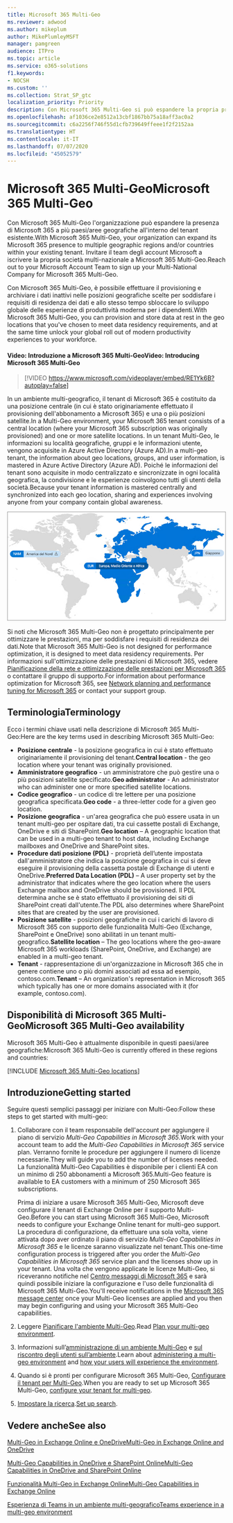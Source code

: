 ```yaml
---
title: Microsoft 365 Multi-Geo
ms.reviewer: adwood
ms.author: mikeplum
author: MikePlumleyMSFT
manager: pamgreen
audience: ITPro
ms.topic: article
ms.service: o365-solutions
f1.keywords:
- NOCSH
ms.custom: ''
ms.collection: Strat_SP_gtc
localization_priority: Priority
description: Con Microsoft 365 Multi-Geo si può espandere la propria presenza Microsoft 365 a più paesi/aree geografiche.
ms.openlocfilehash: af1036ce2e8512a13cbf1867bb75a18aff3ac0a2
ms.sourcegitcommit: c6a2256f746f55d1cfb739649ffeee1f2f2152aa
ms.translationtype: HT
ms.contentlocale: it-IT
ms.lasthandoff: 07/07/2020
ms.locfileid: "45052579"
---
```

# <a name="microsoft-365-multi-geo"></a><span data-ttu-id="6226c-103">Microsoft 365 Multi-Geo</span><span class="sxs-lookup"><span data-stu-id="6226c-103">Microsoft 365 Multi-Geo</span></span>

<span data-ttu-id="6226c-104">Con Microsoft 365 Multi-Geo l'organizzazione può espandere la presenza di Microsoft 365 a più paesi/aree geografiche all'interno del tenant esistente.</span><span class="sxs-lookup"><span data-stu-id="6226c-104">With Microsoft 365 Multi-Geo, your organization can expand its Microsoft 365 presence to multiple geographic regions and/or countries within your existing tenant.</span></span> <span data-ttu-id="6226c-105">Invitare il team degli account Microsoft a iscrivere la propria società multi-nazionale a Microsoft 365 Multi-Geo.</span><span class="sxs-lookup"><span data-stu-id="6226c-105">Reach out to your Microsoft Account Team to sign up your Multi-National Company for Microsoft 365 Multi-Geo.</span></span>
  
<span data-ttu-id="6226c-106">Con Microsoft 365 Multi-Geo, è possibile effettuare il provisioning e archiviare i dati inattivi nelle posizioni geografiche scelte per soddisfare i requisiti di residenza dei dati e allo stesso tempo sbloccare lo sviluppo globale delle esperienze di produttività moderna per i dipendenti.</span><span class="sxs-lookup"><span data-stu-id="6226c-106">With Microsoft 365 Multi-Geo, you can provision and store data at rest in the geo locations that you've chosen to meet data residency requirements, and at the same time unlock your global roll out of modern productivity experiences to your workforce.</span></span>

#### <a name="video-introducing-microsoft-365-multi-geo"></a><span data-ttu-id="6226c-107">Video: Introduzione a Microsoft 365 Multi-Geo</span><span class="sxs-lookup"><span data-stu-id="6226c-107">Video: Introducing Microsoft 365 Multi-Geo</span></span>

> [!VIDEO https://www.microsoft.com/videoplayer/embed/RE1Yk6B?autoplay=false]

<span data-ttu-id="6226c-108">In un ambiente multi-geografico, il tenant di Microsoft 365 è costituito da una posizione centrale (in cui è stato originariamente effettuato il provisioning dell'abbonamento a Microsoft 365) e una o più posizioni satellite.</span><span class="sxs-lookup"><span data-stu-id="6226c-108">In a Multi-Geo environment, your Microsoft 365 tenant consists of a central location (where your Microsoft 365 subscription was originally provisioned) and one or more satellite locations.</span></span> <span data-ttu-id="6226c-109">In un tenant Multi-Geo, le informazioni su località geografiche, gruppi e le informazioni utente, vengono acquisite in Azure Active Directory (Azure AD).</span><span class="sxs-lookup"><span data-stu-id="6226c-109">In a multi-geo tenant, the information about geo locations, groups, and user information, is mastered in Azure Active Directory (Azure AD).</span></span> <span data-ttu-id="6226c-110">Poiché le informazioni del tenant sono acquisite in modo centralizzato e sincronizzate in ogni località geografica, la condivisione e le esperienze coinvolgono tutti gli utenti della società.</span><span class="sxs-lookup"><span data-stu-id="6226c-110">Because your tenant information is mastered centrally and synchronized into each geo location, sharing and experiences involving anyone from your company contain global awareness.</span></span>

![Schermata della mappa multi-geo dall'interfaccia di amministrazione di SharePoint.](media/multi-geo-world-map.png)

<span data-ttu-id="6226c-112">Si noti che Microsoft 365 Multi-Geo non è progettato principalmente per ottimizzare le prestazioni, ma per soddisfare i requisiti di residenza dei dati.</span><span class="sxs-lookup"><span data-stu-id="6226c-112">Note that Microsoft 365 Multi-Geo is not designed for performance optimization, it is designed to meet data residency requirements.</span></span> <span data-ttu-id="6226c-113">Per informazioni sull'ottimizzazione delle prestazioni di Microsoft 365, vedere [Pianificazione della rete e ottimizzazione delle prestazioni per Microsoft 365](https://support.office.com/article/e5f1228c-da3c-4654-bf16-d163daee8848) o contattare il gruppo di supporto.</span><span class="sxs-lookup"><span data-stu-id="6226c-113">For information about performance optimization for Microsoft 365, see [Network planning and performance tuning for Microsoft 365](https://support.office.com/article/e5f1228c-da3c-4654-bf16-d163daee8848) or contact your support group.</span></span>

## <a name="terminology"></a><span data-ttu-id="6226c-114">Terminologia</span><span class="sxs-lookup"><span data-stu-id="6226c-114">Terminology</span></span>

<span data-ttu-id="6226c-115">Ecco i termini chiave usati nella descrizione di Microsoft 365 Multi-Geo:</span><span class="sxs-lookup"><span data-stu-id="6226c-115">Here are the key terms used in describing Microsoft 365 Multi-Geo:</span></span>

- <span data-ttu-id="6226c-116">**Posizione centrale** - la posizione geografica in cui è stato effettuato originariamente il provisioning del tenant.</span><span class="sxs-lookup"><span data-stu-id="6226c-116">**Central location** - the geo location where your tenant was originally provisioned.</span></span>
- <span data-ttu-id="6226c-117">**Amministratore geografico** - un amministratore che può gestire una o più posizioni satellite specificato.</span><span class="sxs-lookup"><span data-stu-id="6226c-117">**Geo administrator** - An administrator who can administer one or more specified satellite locations.</span></span>
- <span data-ttu-id="6226c-118">**Codice geografico** - un codice di tre lettere per una posizione geografica specificata.</span><span class="sxs-lookup"><span data-stu-id="6226c-118">**Geo code** - a three-letter code for a given geo location.</span></span>
- <span data-ttu-id="6226c-119">**Posizione geografica** - un'area geografica che può essere usata in un tenant multi-geo per ospitare dati, tra cui cassette postali di Exchange, OneDrive e siti di SharePoint.</span><span class="sxs-lookup"><span data-stu-id="6226c-119">**Geo location** – A geographic location that can be used in a multi-geo tenant to host data, including Exchange mailboxes and OneDrive and SharePoint sites.</span></span>
- <span data-ttu-id="6226c-120">**Procedure dati posizione (PDL)** - proprietà dell’utente impostata dall'amministratore che indica la posizione geografica in cui si deve eseguire il provisioning della cassetta postale di Exchange di utenti e OneDrive.</span><span class="sxs-lookup"><span data-stu-id="6226c-120">**Preferred Data Location (PDL)** – A user property set by the administrator that indicates where the geo location where the users Exchange mailbox and OneDrive should be provisioned.</span></span> <span data-ttu-id="6226c-121">Il PDL determina anche se è stato effettuato il provisioning dei siti di SharePoint creati dall'utente.</span><span class="sxs-lookup"><span data-stu-id="6226c-121">The PDL also determines where SharePoint sites that are created by the user are provisioned.</span></span>
- <span data-ttu-id="6226c-122">**Posizione satellite** - posizioni geografiche in cui i carichi di lavoro di Microsoft 365 con supporto delle funzionalità Multi-Geo (Exchange, SharePoint e OneDrive) sono abilitati in un tenant multi-geografico.</span><span class="sxs-lookup"><span data-stu-id="6226c-122">**Satellite location** – The geo locations where the geo-aware Microsoft 365 workloads (SharePoint, OneDrive, and Exchange) are enabled in a multi-geo tenant.</span></span>
- <span data-ttu-id="6226c-123">**Tenant** - rappresentazione di un'organizzazione in Microsoft 365 che in genere contiene uno o più domini associati ad essa ad esempio, contoso.com.</span><span class="sxs-lookup"><span data-stu-id="6226c-123">**Tenant** – An organization's representation in Microsoft 365 which typically has one or more domains associated with it (for example, contoso.com).</span></span>

## <a name="microsoft-365-multi-geo-availability"></a><span data-ttu-id="6226c-124">Disponibilità di Microsoft 365 Multi-Geo</span><span class="sxs-lookup"><span data-stu-id="6226c-124">Microsoft 365 Multi-Geo availability</span></span>

<span data-ttu-id="6226c-125">Microsoft 365 Multi-Geo è attualmente disponibile in questi paesi/aree geografiche:</span><span class="sxs-lookup"><span data-stu-id="6226c-125">Microsoft 365 Multi-Geo is currently offered in these regions and countries:</span></span>

[!INCLUDE [Microsoft 365 Multi-Geo locations](includes/office-365-multi-geo-locations.md)]

## <a name="getting-started"></a><span data-ttu-id="6226c-126">Introduzione</span><span class="sxs-lookup"><span data-stu-id="6226c-126">Getting started</span></span>

<span data-ttu-id="6226c-127">Seguire questi semplici passaggi per iniziare con Multi-Geo:</span><span class="sxs-lookup"><span data-stu-id="6226c-127">Follow these steps to get started with multi-geo:</span></span>

1. <span data-ttu-id="6226c-128">Collaborare con il team responsabile dell'account per aggiungere il piano di servizio _Multi-Geo Capabilities in Microsoft 365_.</span><span class="sxs-lookup"><span data-stu-id="6226c-128">Work with your account team to add the _Multi-Geo Capabilities in Microsoft 365_ service plan.</span></span> <span data-ttu-id="6226c-129">Verranno fornite le procedure per aggiungere il numero di licenze necessarie.</span><span class="sxs-lookup"><span data-stu-id="6226c-129">They will guide you to add the number of licenses needed.</span></span> <span data-ttu-id="6226c-130">La funzionalità Multi-Geo Capabilities è disponibile per i clienti EA con un minimo di 250 abbonamenti a Microsoft 365.</span><span class="sxs-lookup"><span data-stu-id="6226c-130">Multi-Geo feature is available to EA customers with a minimum of 250 Microsoft 365 subscriptions.</span></span>

   <span data-ttu-id="6226c-131">Prima di iniziare a usare Microsoft 365 Multi-Geo, Microsoft deve configurare il tenant di Exchange Online per il supporto Multi-Geo.</span><span class="sxs-lookup"><span data-stu-id="6226c-131">Before you can start using Microsoft 365 Multi-Geo, Microsoft needs to configure your Exchange Online tenant for multi-geo support.</span></span> <span data-ttu-id="6226c-132">La procedura di configurazione, da effettuare una sola volta, viene attivata dopo aver ordinato il piano di servizio *Multi-Geo Capabilities in Microsoft 365* e le licenze saranno visualizzate nel tenant.</span><span class="sxs-lookup"><span data-stu-id="6226c-132">This one-time configuration process is triggered after you order the *Multi-Geo Capabilities in Microsoft 365* service plan and the licenses show up in your tenant.</span></span> <span data-ttu-id="6226c-133">Una volta che vengono applicate le licenze Multi-Geo, si riceveranno notifiche nel [Centro messaggi di Microsoft 365](https://support.office.com/article/38FB3333-BFCC-4340-A37B-DEDA509C2093) e sarà quindi possibile iniziare la configurazione e l'uso delle funzionalità di Microsoft 365 Multi-Geo.</span><span class="sxs-lookup"><span data-stu-id="6226c-133">You'll receive notifications in the [Microsoft 365 message center](https://support.office.com/article/38FB3333-BFCC-4340-A37B-DEDA509C2093) once your Multi-Geo licenses are applied and you then may begin configuring and using your Microsoft 365 Multi-Geo capabilities.</span></span>

2. <span data-ttu-id="6226c-134">Leggere [Pianificare l'ambiente Multi-Geo](plan-for-multi-geo.md).</span><span class="sxs-lookup"><span data-stu-id="6226c-134">Read [Plan your multi-geo environment](plan-for-multi-geo.md).</span></span>

3. <span data-ttu-id="6226c-135">Informazioni sull’[amministrazione di un ambiente Multi-Geo](administering-a-multi-geo-environment.md) e [ sul riscontro degli utenti sull’ambiente](multi-geo-user-experience.md).</span><span class="sxs-lookup"><span data-stu-id="6226c-135">Learn about [administering a multi-geo environment](administering-a-multi-geo-environment.md) and [how your users will experience the environment](multi-geo-user-experience.md).</span></span>

4. <span data-ttu-id="6226c-136">Quando si è pronti per configurare Microsoft 365 Multi-Geo, [Configurare il tenant per Multi-Geo](multi-geo-tenant-configuration.md).</span><span class="sxs-lookup"><span data-stu-id="6226c-136">When you are ready to set up Microsoft 365 Multi-Geo, [configure your tenant for multi-geo](multi-geo-tenant-configuration.md).</span></span>

5. <span data-ttu-id="6226c-137">[Impostare la ricerca](configure-search-for-multi-geo.md).</span><span class="sxs-lookup"><span data-stu-id="6226c-137">[Set up search](configure-search-for-multi-geo.md).</span></span>

## <a name="see-also"></a><span data-ttu-id="6226c-138">Vedere anche</span><span class="sxs-lookup"><span data-stu-id="6226c-138">See also</span></span>

[<span data-ttu-id="6226c-139">Multi-Geo in Exchange Online e OneDrive</span><span class="sxs-lookup"><span data-stu-id="6226c-139">Multi-Geo in Exchange Online and OneDrive</span></span>](https://Aka.ms/GoMultiGeo)

[<span data-ttu-id="6226c-140">Multi-Geo Capabilities in OneDrive e SharePoint Online</span><span class="sxs-lookup"><span data-stu-id="6226c-140">Multi-Geo Capabilities in OneDrive and SharePoint Online</span></span>](https://docs.microsoft.com/office365/enterprise/multi-geo-capabilities-in-onedrive-and-sharepoint-online-in-office-365)

[<span data-ttu-id="6226c-141">Funzionalità Multi-Geo in Exchange Online</span><span class="sxs-lookup"><span data-stu-id="6226c-141">Multi-Geo Capabilities in Exchange Online</span></span>](https://docs.microsoft.com/office365/enterprise/multi-geo-capabilities-in-exchange-online)

[<span data-ttu-id="6226c-142">Esperienza di Teams in un ambiente multi-geografico</span><span class="sxs-lookup"><span data-stu-id="6226c-142">Teams experience in a multi-geo environment</span></span>](https://docs.microsoft.com/microsoftteams/teams-experience-o365odb-spo-multi-geo)
